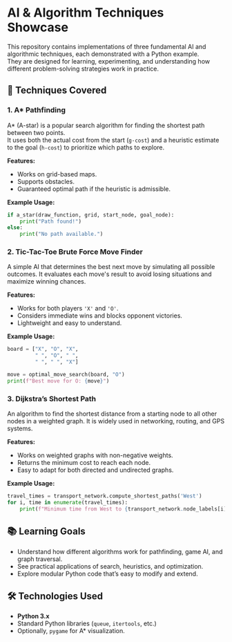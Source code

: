 # AI & Algorithm Techniques Showcase

This repository contains implementations of three fundamental AI and algorithmic techniques, each demonstrated with a Python example.  
They are designed for learning, experimenting, and understanding how different problem-solving strategies work in practice.


## 📌 Techniques Covered

### 1. **A\* Pathfinding**
A* (A-star) is a popular search algorithm for finding the shortest path between two points.  
It uses both the actual cost from the start (`g-cost`) and a heuristic estimate to the goal (`h-cost`) to prioritize which paths to explore.

**Features:**
- Works on grid-based maps.
- Supports obstacles.
- Guaranteed optimal path if the heuristic is admissible.

**Example Usage:**
```python
if a_star(draw_function, grid, start_node, goal_node):
    print("Path found!")
else:
    print("No path available.")
````

### 2. **Tic-Tac-Toe Brute Force Move Finder**

A simple AI that determines the best next move by simulating all possible outcomes.
It evaluates each move's result to avoid losing situations and maximize winning chances.

**Features:**

* Works for both players `'X'` and `'O'`.
* Considers immediate wins and blocks opponent victories.
* Lightweight and easy to understand.

**Example Usage:**

```python
board = ["X", "O", "X",
         " ", "O", " ",
         " ", " ", "X"]

move = optimal_move_search(board, "O")
print(f"Best move for O: {move}")
```

### 3. **Dijkstra’s Shortest Path**

An algorithm to find the shortest distance from a starting node to all other nodes in a weighted graph.
It is widely used in networking, routing, and GPS systems.

**Features:**

* Works on weighted graphs with non-negative weights.
* Returns the minimum cost to reach each node.
* Easy to adapt for both directed and undirected graphs.

**Example Usage:**

```python
travel_times = transport_network.compute_shortest_paths('West')
for i, time in enumerate(travel_times):
    print(f"Minimum time from West to {transport_network.node_labels[i]}: {time}")
```


## 📚 Learning Goals

* Understand how different algorithms work for pathfinding, game AI, and graph traversal.
* See practical applications of search, heuristics, and optimization.
* Explore modular Python code that’s easy to modify and extend.


## 🛠 Technologies Used

* **Python 3.x**
* Standard Python libraries (`queue`, `itertools`, etc.)
* Optionally, `pygame` for A\* visualization.

